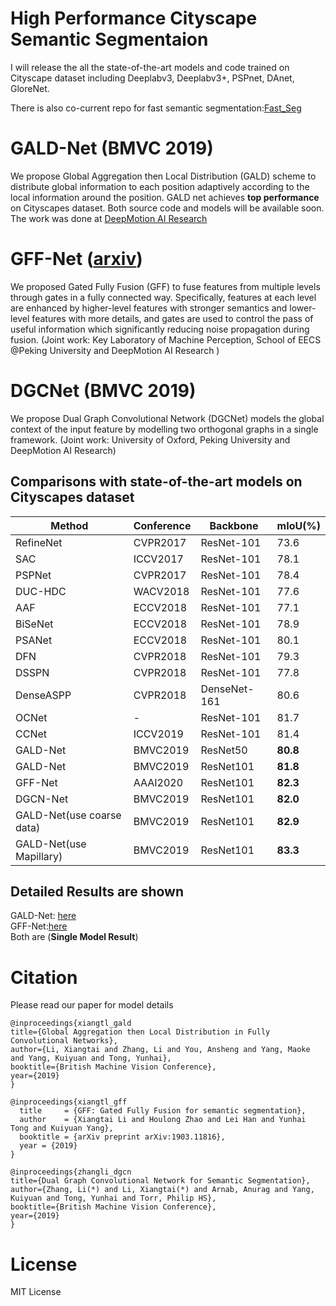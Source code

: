 # High Performance Cityscape Semantic Segmentaion

I will release the all the state-of-the-art models and code trained on Cityscape dataset including Deeplabv3, Deeplabv3+, PSPnet, DAnet, GloreNet.

There is also co-current repo for fast semantic segmentation:[Fast_Seg](https://github.com/lxtGH/Fast_Seg)

# GALD-Net (BMVC 2019)
We propose Global Aggregation then Local Distribution (GALD) scheme to distribute global information to each position adaptively according to the local information around the position. GALD net achieves **top performance** on Cityscapes dataset. Both source code and models will be available soon. The work was done at [DeepMotion AI Research](https://deepmotion.ai/) 

# GFF-Net ([arxiv](https://arxiv.org/abs/1904.01803))
We proposed Gated Fully Fusion (GFF) to fuse features from multiple levels through gates in a fully connected way. Specifically, features at each level are enhanced by higher-level features with stronger semantics and lower-level features with more details, and gates are used to control the pass of useful information which significantly reducing noise propagation during fusion. (Joint work: Key Laboratory of Machine Perception, School of EECS @Peking University and DeepMotion AI Research )

# DGCNet (BMVC 2019) 
 We propose Dual Graph Convolutional Network (DGCNet) models the global context of the input feature by modelling two orthogonal graphs in a single framework. (Joint work: University of Oxford, Peking University and DeepMotion AI Research)

##  Comparisons with state-of-the-art models on Cityscapes dataset 
Method | Conference | Backbone | mIoU(\%) 
---- | ---- | ---- | ----
RefineNet |  CVPR2017  | ResNet-101  |  73.6 
SAC  |  ICCV2017  | ResNet-101  |  78.1 
PSPNet |  CVPR2017  | ResNet-101  |  78.4
DUC-HDC | WACV2018 | ResNet-101 | 77.6 
AAF |   ECCV2018  | ResNet-101  |  77.1 
BiSeNet |   ECCV2018  | ResNet-101  |  78.9 
PSANet |  ECCV2018  | ResNet-101  |  80.1 
DFN  |  CVPR2018  | ResNet-101  |  79.3 
DSSPN | CVPR2018  | ResNet-101  | 77.8 
DenseASPP  |  CVPR2018  | DenseNet-161  |  80.6
OCNet| - |  ResNet-101 | 81.7
CCNet| ICCV2019 | ResNet-101 | 81.4
GALD-Net | BMVC2019 | ResNet50 |**80.8**
GALD-Net | BMVC2019| ResNet101 |**81.8**
GFF-Net | AAAI2020 | ResNet101 | **82.3**
DGCN-Net | BMVC2019 | ResNet101 | **82.0**
GALD-Net(use coarse data) |BMVC2019 | ResNet101 |**82.9**
GALD-Net(use Mapillary)|BMVC2019 |ResNet101| **83.3**

## Detailed Results are shown 
GALD-Net:
[here](https://www.cityscapes-dataset.com/anonymous-results/?id=5ee0f5098e160aa56db6e9ed01c5fbc73d4ac736b6b61751b50ad31067b0d5bd)   
GFF-Net:[here](https://www.cityscapes-dataset.com/method-details/?submissionID=3719)  
Both are (**Single Model Result**)  


# Citation 
Please read our paper for model details 


```
@inproceedings{xiangtl_gald
title={Global Aggregation then Local Distribution in Fully Convolutional Networks},
author={Li, Xiangtai and Zhang, Li and You, Ansheng and Yang, Maoke and Yang, Kuiyuan and Tong, Yunhai},
booktitle={British Machine Vision Conference},
year={2019}
}
```

```
@inproceedings{xiangtl_gff
  title     = {GFF: Gated Fully Fusion for semantic segmentation},
  author    = {Xiangtai Li and Houlong Zhao and Lei Han and Yunhai Tong and Kuiyuan Yang},
  booktitle = {arXiv preprint arXiv:1903.11816},
  year = {2019}
}
```

```
@inproceedings{zhangli_dgcn
title={Dual Graph Convolutional Network for Semantic Segmentation},
author={Zhang, Li(*) and Li, Xiangtai(*) and Arnab, Anurag and Yang, Kuiyuan and Tong, Yunhai and Torr, Philip HS},
booktitle={British Machine Vision Conference},
year={2019}
}
```

# License
MIT License



